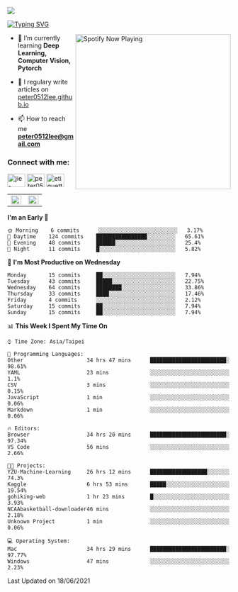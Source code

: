 ![](https://komarev.com/ghpvc/?username=peter0512lee&color=ff69b4)

[![Typing SVG](https://readme-typing-svg.herokuapp.com?color=F742BA&size=22&lines=Hi!+I'm+JYL)](https://git.io/typing-svg)

[<img src="https://spotify-now-playing.peter0512lee.vercel.app/api/spotify-playing" alt="Spotify Now Playing" width="350" align="right" />](https://open.spotify.com/user/21iyoswqgnkoe7peuesmqnhgy)

- 🌱 I’m currently learning **Deep Learning, Computer Vision, Pytorch**

- 📝 I regulary write articles on [peter0512lee.github.io](https://peter0512lee.github.io/)

- 📫 How to reach me **peter0512lee@gmail.com**

<h3 align="left">Connect with me:</h3>
<p align="left">
<a href="https://linkedin.com/in/jie-ying-li-b43a1416b" target="blank"><img align="center" src="https://cdn.jsdelivr.net/npm/simple-icons@3.0.1/icons/linkedin.svg" alt="jie-ying-li-b43a1416b" height="30" width="40" /></a>
<a href="https://fb.com/peter0512lee" target="blank"><img align="center" src="https://cdn.jsdelivr.net/npm/simple-icons@3.0.1/icons/facebook.svg" alt="peter0512lee" height="30" width="40" /></a>
<a href="https://instagram.com/etiquette_ying" target="blank"><img align="center" src="https://cdn.jsdelivr.net/npm/simple-icons@3.0.1/icons/instagram.svg" alt="etiquette_ying" height="30" width="40" /></a>
</p>

<table><tr><td valign="top" width="50%">

<img src="https://github-readme-stats.vercel.app/api?username=peter0512lee&hide_border=true&show_icons=true&locale=en" align="left" style="width: 100%" />

</td><td valign="top" width="50%">

<img src="https://github-readme-stats.vercel.app/api/top-langs?username=peter0512lee&hide_border=true&show_icons=true&locale=en&layout=compact" align="left" style="width: 100%" />

</td></tr></table>  

<!--START_SECTION:waka-->
**I'm an Early 🐤** 

```text
🌞 Morning    6 commits      ░░░░░░░░░░░░░░░░░░░░░░░░░   3.17% 
🌆 Daytime    124 commits    ████████████████░░░░░░░░░   65.61% 
🌃 Evening    48 commits     ██████░░░░░░░░░░░░░░░░░░░   25.4% 
🌙 Night      11 commits     █░░░░░░░░░░░░░░░░░░░░░░░░   5.82%

```
📅 **I'm Most Productive on Wednesday** 

```text
Monday       15 commits     ██░░░░░░░░░░░░░░░░░░░░░░░   7.94% 
Tuesday      43 commits     █████░░░░░░░░░░░░░░░░░░░░   22.75% 
Wednesday    64 commits     ████████░░░░░░░░░░░░░░░░░   33.86% 
Thursday     33 commits     ████░░░░░░░░░░░░░░░░░░░░░   17.46% 
Friday       4 commits      ░░░░░░░░░░░░░░░░░░░░░░░░░   2.12% 
Saturday     15 commits     ██░░░░░░░░░░░░░░░░░░░░░░░   7.94% 
Sunday       15 commits     ██░░░░░░░░░░░░░░░░░░░░░░░   7.94%

```


📊 **This Week I Spent My Time On** 

```text
⌚︎ Time Zone: Asia/Taipei

💬 Programming Languages: 
Other                    34 hrs 47 mins      ████████████████████████░   98.61% 
YAML                     23 mins             ░░░░░░░░░░░░░░░░░░░░░░░░░   1.1% 
CSV                      3 mins              ░░░░░░░░░░░░░░░░░░░░░░░░░   0.15% 
JavaScript               1 min               ░░░░░░░░░░░░░░░░░░░░░░░░░   0.06% 
Markdown                 1 min               ░░░░░░░░░░░░░░░░░░░░░░░░░   0.06%

🔥 Editors: 
Browser                  34 hrs 20 mins      ████████████████████████░   97.34% 
VS Code                  56 mins             ░░░░░░░░░░░░░░░░░░░░░░░░░   2.66%

🐱‍💻 Projects: 
YZU-Machine-Learning     26 hrs 12 mins      ██████████████████░░░░░░░   74.3% 
Kaggle                   6 hrs 53 mins       █████░░░░░░░░░░░░░░░░░░░░   19.54% 
gohiking-web             1 hr 23 mins        █░░░░░░░░░░░░░░░░░░░░░░░░   3.93% 
NCAAbasketball-downloader46 mins             ░░░░░░░░░░░░░░░░░░░░░░░░░   2.18% 
Unknown Project          1 min               ░░░░░░░░░░░░░░░░░░░░░░░░░   0.06%

💻 Operating System: 
Mac                      34 hrs 29 mins      ████████████████████████░   97.77% 
Windows                  47 mins             ░░░░░░░░░░░░░░░░░░░░░░░░░   2.23%

```


 Last Updated on 18/06/2021
<!--END_SECTION:waka-->


<!--
**peter0512lee/peter0512lee** is a ✨ _special_ ✨ repository because its `README.md` (this file) appears on your GitHub profile.

